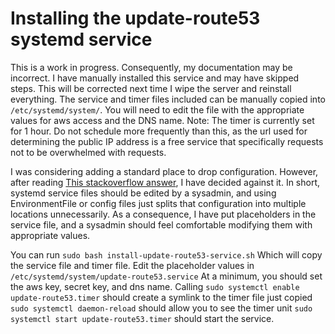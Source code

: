 # Installing the update-route53 systemd service
This is a work in progress. Consequently, my documentation may be incorrect. I
have manually installed this service and may have skipped steps. This will be
corrected next time I wipe the server and reinstall everything. The service and
timer files included can be manually copied into `/etc/systemd/system/`. You
will need to edit the file with the appropriate values for aws access and the
DNS name. Note: The timer is currently set for 1 hour. Do not schedule more
frequently than this, as the url used for determining the public IP address is a
free service that specifically requests not to be overwhelmed with requests.

I was considering adding a standard place to drop configuration. However, after
reading [This stackoverflow answer](https://unix.stackexchange.com/a/419061), I
have decided against it. In short, systemd service files should be edited by a
sysadmin, and using EnvironmentFile or config files just splits that
configuration into multiple locations unnecessarily. As a consequence, I have
put placeholders in the service file, and a sysadmin should feel comfortable
modifying them with appropriate values.

You can run
`sudo bash install-update-route53-service.sh`
Which will copy the service file and timer file. Edit the placeholder values in
`/etc/systemd/system/update-route53.service`
At a minimum, you should set the aws key, secret key, and dns name.
Calling
`sudo systemctl enable update-route53.timer`
should create a symlink to the timer file just copied
`sudo systemctl daemon-reload`
should allow you to see the timer unit
`sudo systemctl start update-route53.timer`
should start the service.
